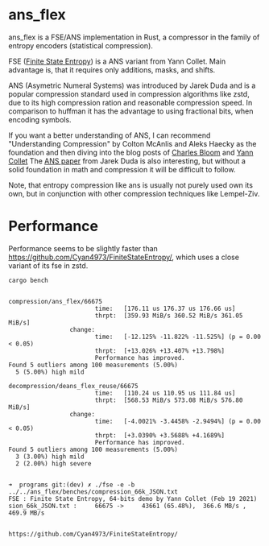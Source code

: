 # ans_flex

ans_flex is a FSE/ANS implementation in Rust, a compressor in the family of entropy encoders (statistical compression).

FSE ([Finite State Entropy](https://github.com/Cyan4973/FiniteStateEntropy/)) is a ANS variant from Yann Collet. Main advantage is, that it requires only additions,
masks, and shifts.

ANS (Asymetric Numeral Systems) was introduced by Jarek Duda and is a popular compression standard
used in compression algorithms like zstd, due to its high compression ration and reasonable
compression speed. In comparison to huffman it has the advantage to using fractional bits, when encoding symbols.

If you want a better understanding of ANS, I can recommend "Understanding Compression" by Colton
McAnlis and Aleks Haecky as the foundation and then diving into the blog posts of [Charles Bloom](http://cbloomrants.blogspot.com/2014/01/1-30-14-understanding-ans-1.html)
and [Yann Collet](https://fastcompression.blogspot.com/2013/12/finite-state-entropy-new-breed-of.html)
The [ANS paper](https://arxiv.org/pdf/1311.2540.pdf) from Jarek Duda is also interesting, but without a solid
foundation in math and compression it will be difficult to follow.

Note, that entropy compression like ans is usually not purely used own its own, but in conjunction with other compression techniques like Lempel-Ziv.

# Performance

Performance seems to be slightly faster than https://github.com/Cyan4973/FiniteStateEntropy/, which uses a close variant of its fse in zstd.

`cargo bench`

```

compression/ans_flex/66675                                                                            
                        time:   [176.11 us 176.37 us 176.66 us]
                        thrpt:  [359.93 MiB/s 360.52 MiB/s 361.05 MiB/s]
                 change:
                        time:   [-12.125% -11.822% -11.525%] (p = 0.00 < 0.05)
                        thrpt:  [+13.026% +13.407% +13.798%]
                        Performance has improved.
Found 5 outliers among 100 measurements (5.00%)
  5 (5.00%) high mild

decompression/deans_flex_reuse/66675                                                                            
                        time:   [110.24 us 110.95 us 111.84 us]
                        thrpt:  [568.53 MiB/s 573.08 MiB/s 576.80 MiB/s]
                 change:
                        time:   [-4.0021% -3.4458% -2.9494%] (p = 0.00 < 0.05)
                        thrpt:  [+3.0390% +3.5688% +4.1689%]
                        Performance has improved.
Found 5 outliers among 100 measurements (5.00%)
  3 (3.00%) high mild
  2 (2.00%) high severe


➜  programs git:(dev) ✗ ./fse -e -b ../../ans_flex/benches/compression_66k_JSON.txt
FSE : Finite State Entropy, 64-bits demo by Yann Collet (Feb 19 2021)
sion_66k_JSON.txt :     66675 ->     43661 (65.48%),  366.6 MB/s ,  469.9 MB/s


https://github.com/Cyan4973/FiniteStateEntropy/

```
